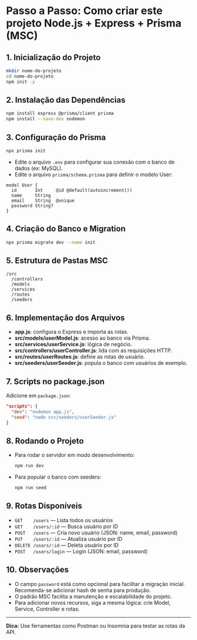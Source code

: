# Passo a Passo: Como criar este projeto Node.js + Express + Prisma (MSC)

## 1. Inicialização do Projeto

```bash
mkdir nome-do-projeto
cd nome-do-projeto
npm init -y
```

## 2. Instalação das Dependências

```bash
npm install express @prisma/client prisma
npm install --save-dev nodemon
```

## 3. Configuração do Prisma

```bash
npx prisma init
```
- Edite o arquivo `.env` para configurar sua conexão com o banco de dados (ex: MySQL).
- Edite o arquivo `prisma/schema.prisma` para definir o modelo User:

```prisma
model User {
  id       Int     @id @default(autoincrement())
  name     String
  email    String  @unique
  password String?
}
```

## 4. Criação do Banco e Migration

```bash
npx prisma migrate dev --name init
```

## 5. Estrutura de Pastas MSC

```
/src
  /controllers
  /models
  /services
  /routes
  /seeders
```

## 6. Implementação dos Arquivos

- **app.js**: configura o Express e importa as rotas.
- **src/models/userModel.js**: acesso ao banco via Prisma.
- **src/services/userService.js**: lógica de negócio.
- **src/controllers/userController.js**: lida com as requisições HTTP.
- **src/routes/userRoutes.js**: define as rotas de usuário.
- **src/seeders/userSeeder.js**: popula o banco com usuários de exemplo.

## 7. Scripts no package.json

Adicione em `package.json`:

```json
"scripts": {
  "dev": "nodemon app.js",
  "seed": "node src/seeders/userSeeder.js"
}
```

## 8. Rodando o Projeto

- Para rodar o servidor em modo desenvolvimento:
  ```bash
  npm run dev
  ```
- Para popular o banco com seeders:
  ```bash
  npm run seed
  ```

## 9. Rotas Disponíveis

- `GET    /users`           — Lista todos os usuários
- `GET    /users/:id`       — Busca usuário por ID
- `POST   /users`           — Cria novo usuário (JSON: name, email, password)
- `PUT    /users/:id`       — Atualiza usuário por ID
- `DELETE /users/:id`       — Deleta usuário por ID
- `POST   /users/login`     — Login (JSON: email, password)

## 10. Observações

- O campo `password` está como opcional para facilitar a migração inicial. Recomenda-se adicionar hash de senha para produção.
- O padrão MSC facilita a manutenção e escalabilidade do projeto.
- Para adicionar novos recursos, siga a mesma lógica: crie Model, Service, Controller e rotas.

---

**Dica:** Use ferramentas como Postman ou Insomnia para testar as rotas da API. 